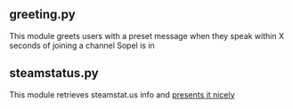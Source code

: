 ## greeting.py ##
This module greets users with a preset message when they speak within X seconds of joining a channel Sopel is in


## steamstatus.py ##
This module retrieves steamstat.us info and [presents it nicely](https://imgur.com/a/TKnsRLM)
